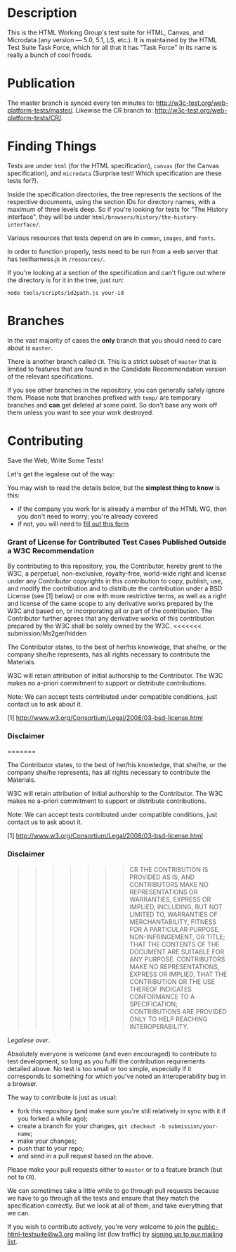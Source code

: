 Description
===========

This is the HTML Working Group's test suite for HTML, Canvas, and Microdata
(any version — 5.0, 5.1, LS, etc.). It is maintained by the HTML Test Suite
Task Force, which for all that it has "Task Force" in its name is really a
bunch of cool froods.

Publication
===========

The master branch is synced every ten minutes to: http://w3c-test.org/web-platform-tests/master/.
Likewise the CR branch to: http://w3c-test.org/web-platform-tests/CR/.

Finding Things
==============

Tests are under `html` (for the HTML specification), `canvas` (for the
Canvas specification), and `microdata` (Surprise test! Which specification
are these tests for?).

Inside the specification directories, the tree represents the sections of the
respective documents, using the section IDs for directory names, with a maximum
of three levels deep. So if you're looking for tests for "The History interface",
they will be under `html/browsers/history/the-history-interface/`.

Various resources that tests depend on are in `common`, `images`, and `fonts`.

In order to function properly, tests need to be run from a web server that has
testharness.js in `/resources/`.

If you're looking at a section of the specification and can't figure out where
the directory is for it in the tree, just run:

    node tools/scripts/id2path.js your-id

Branches
========

In the vast majority of cases the **only** branch that you should need to care
about is `master`.

There is another branch called `CR`. This is a strict subset of `master` that
is limited to features that are found in the Candidate Recommendation version
of the relevant specifications.

If you see other branches in the repository, you can generally safely ignore 
them. Please note that branches prefixed with `temp/` are temporary branches
and **can** get deleted at some point. So don't base any work off them unless
you want to see your work destroyed.

Contributing
============

Save the Web, Write Some Tests!

Let's get the legalese out of the way:

You may wish to read the details below, but the **simplest thing to know** is this:

* if the company you work for is already a member of the HTML WG, then you don't need 
  to worry; you're already covered
* if not, you will need to [fill out this form](http://www.w3.org/2002/09/wbs/1/testgrants2-200409/)

### Grant of License for Contributed Test Cases Published Outside a W3C Recommendation

By contributing to this repository, you, the Contributor, hereby grant
to the W3C, a perpetual, non-exclusive, royalty-free, world-wide right
and license under any Contributor copyrights in this contribution to
copy, publish, use, and modify the contribution and to distribute the
contribution under a BSD License (see [1] below) or one with more
restrictive terms, as well as a right and license of the same scope to
any derivative works prepared by the W3C and based on, or
incorporating all or part of the contribution. The Contributor further
agrees that any derivative works of this contribution prepared by the
W3C shall be solely owned by the W3C.
  <<<<<<< submission/Ms2ger/hidden

The Contributor states, to the best of her/his knowledge, that she/he,
or the company she/he represents, has all rights necessary to
contribute the Materials.

W3C will retain attribution of initial authorship to the
Contributor. The W3C makes no a-priori commitment to support or
distribute contributions.

Note: We can accept tests contributed under compatible conditions,
just contact us to ask about it.

[1] http://www.w3.org/Consortium/Legal/2008/03-bsd-license.html

### Disclaimer

  =======

The Contributor states, to the best of her/his knowledge, that she/he,
or the company she/he represents, has all rights necessary to
contribute the Materials.

W3C will retain attribution of initial authorship to the
Contributor. The W3C makes no a-priori commitment to support or
distribute contributions.

Note: We can accept tests contributed under compatible conditions,
just contact us to ask about it.

[1] http://www.w3.org/Consortium/Legal/2008/03-bsd-license.html

### Disclaimer

  >>>>>>> CR
THE CONTRIBUTION IS PROVIDED AS IS, AND CONTRIBUTORS MAKE NO
REPRESENTATIONS OR WARRANTIES, EXPRESS OR IMPLIED, INCLUDING, BUT NOT
LIMITED TO, WARRANTIES OF MERCHANTABILITY, FITNESS FOR A PARTICULAR
PURPOSE, NON-INFRINGEMENT, OR TITLE; THAT THE CONTENTS OF THE DOCUMENT
ARE SUITABLE FOR ANY PURPOSE. CONTRIBUTORS MAKE NO REPRESENTATIONS,
EXPRESS OR IMPLIED, THAT THE CONTRIBUTION OR THE USE THEREOF INDICATES
CONFORMANCE TO A SPECIFICATION; CONTRIBUTIONS ARE PROVIDED ONLY TO
HELP REACHING INTEROPERABILITY.

*Legalese over*.

Absolutely everyone is welcome (and even encouraged) to contribute to test 
development, so long as you fulfil the contribution requirements detailed
above. No test is too small or too simple, especially if it corresponds to
something for which you've noted an interoperability bug in a browser.

The way to contribute is just as usual:

* fork this repository (and make sure you're still relatively in sync with it 
  if you forked a while ago);
* create a branch for your changes, `git checkout -b submission/your-name`;
* make your changes;
* push that to your repo;
* and send in a pull request based on the above.

Please make your pull requests either to `master` or to a feature branch
(but not to `CR`).

We can sometimes take a little while to go through pull requests because
we have to go through all the tests and ensure that they match the specification
correctly. But we look at all of them, and take everything that we can.

If you wish to contribute actively, you're very welcome to join the
public-html-testsuite@w3.org mailing list (low traffic) by 
[signing up to our mailing list](mailto:public-html-testsuite-request@w3.org?subject=subscribe).



